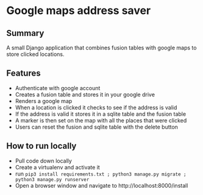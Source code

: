 # Google maps address saver
## Summary ##
A small Django application that combines fusion tables with google maps to store clicked locations.

## Features ##
* Authenticate with google account
* Creates a fusion table and stores it in your google drive
* Renders a google map
* When a location is clicked it checks to see if the address is valid
* If the address is valid it stores it in a sqlite table and the fusion table
* A marker is then set on the map with all the places that were clicked
* Users can reset the fusion and sqlite table with the delete button

## How to run locally ##
* Pull code down locally
* Create a virtualenv and activate it
* run `pip3 install requirements.txt ; python3 manage.py migrate ; python3 manage.py runserver`
* Open a browser window and navigate to http://localhost:8000/install
